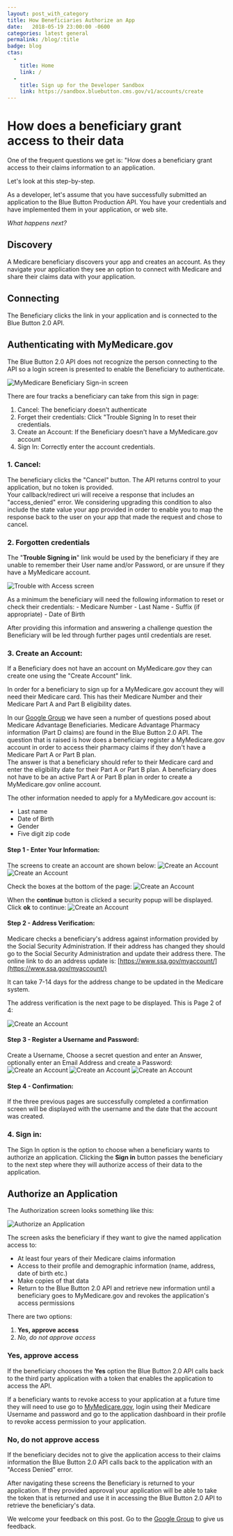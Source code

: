 ```yaml
---
layout: post_with_category
title: How Beneficiaries Authorize an App
date:   2018-05-19 23:00:00 -0600
categories: latest general
permalink: /blog/:title
badge: blog
ctas:
  - 
    title: Home
    link: /
  -
    title: Sign up for the Developer Sandbox
    link: https://sandbox.bluebutton.cms.gov/v1/accounts/create
---
```

# How does a beneficiary grant access to their data
One of the frequent questions we get is: "How does a beneficiary grant access to their claims information to an application.

Let's look at this step-by-step.

As a developer, let's assume that you have successfully submitted an application to the Blue Button Production API. You have your credentials and have implemented them in your application, or web site.

*What happens next?*

## Discovery
A Medicare beneficiary discovers your app and creates an account. 
As they navigate your application they see an option to connect with Medicare and share 
their claims data with your application. 
 
## Connecting
The Beneficiary clicks the link in your application and is connected to the Blue Button 2.0 API.

## Authenticating with MyMedicare.gov
The Blue Button 2.0 API does not recognize the person connecting to the API so a login screen is presented to enable the Beneficiary to authenticate.

![MyMedicare Beneficiary Sign-in screen](/assets/img/blog/beneficiary_auth_screen.png)

There are four tracks a beneficiary can take from this sign in page:

1. Cancel: The beneficiary doesn't authenticate
2. Forget their credentials: Click "Trouble Signing In to reset their credentials.
3. Create an Account: If the Beneficiary doesn't have a MyMedicare.gov account
4. Sign In: Correctly enter the account credentials.

### 1. Cancel:
The beneficiary clicks the "Cancel" button. The API returns control to your application, but  no token is provided.  
Your callback/redirect uri will receive a response that includes an "access_denied" error. 
We considering upgrading this condition to also include the state value your app provided in order 
to enable you to map the response back to the user on your app that made the request and chose to cancel.

### 2. Forgotten credentials
The "**Trouble Signing in**" link would be used by the beneficiary if they are unable to remember their User name and/or Password, or are unsure if they have a MyMedicare account.

![Trouble with Access screen](/assets/img/blog/beneficiary_trouble_screen.png)

As a minimum the beneficiary will need the following information to reset or check their credentials:
	- Medicare Number
	- Last Name
	- Suffix (if appropriate)
	- Date of Birth

After providing this information and answering a challenge question the Beneficiary will be led through further pages until credentials are reset.

### 3. Create an Account:

If a Beneficiary does not have an account on MyMedicare.gov they can create one using the "Create Account" link.

In order for a beneficiary to sign up for a MyMedicare.gov account they will need their Medicare card. 
This has their Medicare Number and their Medicare Part A and Part B eligibility dates.

In our [Google Group](https://groups.google.com/forum/#!forum/Developer-group-for-cms-blue-button-api) we have seen a 
number of questions posed about Medicare Advantage Beneficiaries. Medicare Advantage Pharmacy information 
(Part D claims) are found in the Blue Button 2.0 API. The question that is raised is how does a beneficiary 
register a MyMedicare.gov account in order to access their pharmacy claims if they don't have a Medicare Part A or Part B plan.  
The answer is that a beneficiary should refer to their Medicare card and enter the eligibility date for their Part A
or Part B plan. A beneficiary does not have to be an active Part A or Part B plan in order to create a 
MyMedicare.gov online account.

The other information needed to apply for a MyMedicare.gov account is: 

- Last name
- Date of Birth
- Gender
- Five digit zip code

#### Step 1 - Enter Your Information: 
The screens to create an account are shown below:
![Create an Account](/assets/img/blog/beneficiary_registration_screen_1a.png)
![Create an Account](/assets/img/blog/beneficiary_registration_screen_1b.png)

Check the boxes at the bottom of the page:
![Create an Account](/assets/img/blog/beneficiary_registration_screen_1c.png)

When the **continue** button is clicked a security popup will be displayed. 
Click **ok** to continue:
![Create an Account](/assets/img/blog/beneficiary_registration_screen_1d.png)


#### Step 2 - Address Verification:
Medicare checks a beneficiary's address against information provided by the Social Security Administration. 
If their address has changed they should go to the Social Security Administration and update 
their address there. The online link to do an address update is: 
[https://www.ssa.gov/myaccount/](https://www.ssa.gov/myaccount/)

It can take 7-14 days for the address change to be updated in the Medicare system.

The address verification is the next page to be displayed. This is Page 2 of 4:

![Create an Account](/assets/img/blog/beneficiary_registration_screen_2a.png)

#### Step 3 - Register a Username and Password:

Create a Username, Choose a secret question and enter an Answer, optionally enter 
an Email Address and create a Password:
![Create an Account](/assets/img/blog/beneficiary_registration_screen_3a.png)
![Create an Account](/assets/img/blog/beneficiary_registration_screen_3b.png)
![Create an Account](/assets/img/blog/beneficiary_registration_screen_3c.png)

#### Step 4 - Confirmation:

If the three previous pages are successfully completed a confirmation screen will be 
displayed with the username and the date that the account was created.

### 4. Sign in:

The Sign In option is the option to choose when a beneficiary wants to authorize an application. 
Clicking the **Sign in** button passes the beneficiary to the next step where they will authorize access of 
their data to the application.

## Authorize an Application

The Authorization screen looks something like this:

![Authorize an Application](/assets/img/blog/beneficiary_authorization_screen.png)

The screen asks the beneficiary if they want to give the named application access to:

- At least four years of their Medicare claims information
- Access to their profile and demographic information (name, address, date of birth etc.)
- Make copies of that data 
- Return to the Blue Button 2.0 API and retrieve new information until a beneficiary goes to MyMedicare.gov and revokes the application's access permissions

There are two options:

1. **Yes, approve access**
2. *No, do not approve access*

### Yes, approve access

If the beneficiary chooses the **Yes** option the Blue Button 2.0 API calls back to the third party application 
with a token that enables the application to access the API.

If a beneficiary wants to revoke access to your application at a future time they will need to use go to 
[MyMedicare.gov](https://mymedicare.gov), login using their Medicare Username and password and go to the 
application dashboard in their profile to revoke access permission to your application.

### No, do not approve access

If the beneficiary decides not to give the application access to their claims information the Blue Button 2.0 API calls back
to the application with an "Access Denied" error.

After navigating these screens the Beneficiary is returned to your application. If they provided approval your application
will be able to take the token that is returned and use it in accessing the Blue Button 2.0 API to retrieve the 
beneficiary's data.

We welcome your feedback on this post. Go to the [Google Group](https://groups.google.com/forum/#!forum/Developer-group-for-cms-blue-button-api) 
to give us feedback. 
